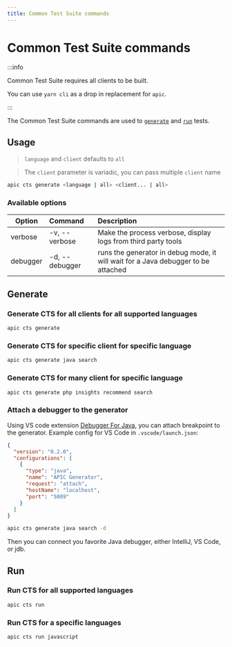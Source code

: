 ```yaml
---
title: Common Test Suite commands
---
```


# Common Test Suite commands

:::info

Common Test Suite requires all clients to be built.

You can use `yarn cli` as a drop in replacement for `apic`.

:::

The Common Test Suite commands are used to [`generate`](#generate) and [`run`](#run) tests.

## Usage

> `language` and `client` defaults to `all`

> The `client` parameter is variadic, you can pass multiple `client` name

```bash
apic cts generate <language | all> <client... | all>
```

### Available options

| Option   | Command        | Description                                                                       |
|----------|:---------------|:----------------------------------------------------------------------------------|
| verbose  | -v, --verbose  | Make the process verbose, display logs from third party tools                     |
| debugger | -d, --debugger | runs the generator in debug mode, it will wait for a Java debugger to be attached |

## Generate

### Generate CTS for all clients for all supported languages

```bash
apic cts generate
```

### Generate CTS for specific client for specific language

```bash
apic cts generate java search
```

### Generate CTS for many client for specific language

```bash
apic cts generate php insights recommend search
```

### Attach a debugger to the generator

Using VS code extension [Debugger For Java](https://code.visualstudio.com/docs/java/java-debugging), you can attach breakpoint to the generator.
Example config for VS Code in `.vscode/launch.json`:

```json
{
  "version": "0.2.0",
  "configurations": [
    {
      "type": "java",
      "name": "APIC Generator",
      "request": "attach",
      "hostName": "localhost",
      "port": "5009"
    }
  ]
}
```

```bash
apic cts generate java search -d
```

Then you can connect you favorite Java debugger, either IntelliJ, VS Code, or jdb.

## Run

### Run CTS for all supported languages

```bash
apic cts run
```

### Run CTS for a specific languages

```bash
apic cts run javascript
```
